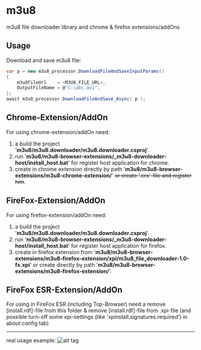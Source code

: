 # m3u8
m3u8 file downloader library and chrome & firefox extensions/addOns

Usage
-----
Download and save m3u8 file:

```C#
var p = new m3u8_processor.DownloadFileAndSaveInputParams()
{    
    m3u8FileUrl    = <M3U8_FILE_URL>,
    OutputFileName = @"C:\abc.avi",
};
await m3u8_processor.DownloadFileAndSave_Async( p ); 
```

Chrome-Extension/AddOn
-----
For using chrome-extension/addOn need:
1) a build the project '**m3u8/m3u8.downloader/m3u8.downloader.csproj**'.
2) run '**m3u8/m3u8-browser-extensions/_m3u8-downloader-host/install_host.bat**' for register host application for chrome.
3) create in chrome extension directly by path '**m3u8/m3u8-browser-extensions/m3u8-chrome-extension/**' <strike>or create '.crx'-file and register him</strike>.

FireFox-Extension/AddOn
-----
For using firefox-extension/addOn need:
1) a build the project '**m3u8/m3u8.downloader/m3u8.downloader.csproj**'.
2) run '**m3u8/m3u8-browser-extensions/_m3u8-downloader-host/install_host.bat**' for register host application for firefox.
3) create in firefox extension from '**m3u8/m3u8-browser-extensions/m3u8-firefox-extension/xpi/m3u8_file_downloader-1.0-fx.xpi**' or create directly by path '**m3u8/m3u8-browser-extensions/m3u8-firefox-extension/**'.

FireFox ESR-Extension/AddOn
-----
For using in FireFox ESR (including Top-Browser) need a remove [install.rdf]-file from this folder & remove [install.rdf]-file from .xpi-file (and possible turn-off some xpi-settings (like 'xpinstall.signatures.required') in about:config tab)

-----
real usage example:
![alt tag](https://github.com/zamgi/m3u8/blob/master/%5Bm3u8%5D.gif)
